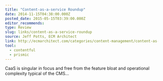 ```yaml
---
title: "Content-as-a-service Roundup"
date: 2014-11-15T04:38:00.000Z
posted_date: 2015-05-15T03:39:00.000Z
editor_recommends:
type: Review
slug: links/content-as-a-service-roundup
source: Jeff Potts, ECM Architect
link: http://ecmarchitect.com/categories/content-management/content-as-a-service
tool:
  - contentful
  - prismic
---
```

CaaS is singular in focus and free from the feature bloat and operational complexity typical of the CMS…



